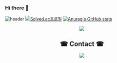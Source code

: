 ### Hi there 👋
![header](https://capsule-render.vercel.app/api?color=gradient&customColorList=0,2,2,5,30)
[![Solved.ac프로필](http://mazassumnida.wtf/api/v2/generate_badge?boj=gjehdals456)](https://solved.ac/gjehdals456)
[![Anurag's GitHub stats](https://github-readme-stats.vercel.app/api?username=HurDong&show_icons=true&theme=radical)](https://github.com/anuraghazra/github-readme-stats)

<!-- 방문자 수 카운터 -->
<p align="center" >   
  <img src="https://profile-counter.glitch.me/HurDong/count.svg" />  
</p>



<h2 align="center"><b> ☎ Contact ☎ </b></h2>
<p align="center">
  <a href="mailto:gjehdals456@gmail.com"><img src="https://img.shields.io/badge/Gmail-d14836?style=flat-square&logo=Gmail&logoColor=white&link=gjehdals456@gmail.com"/></a>
</p>
